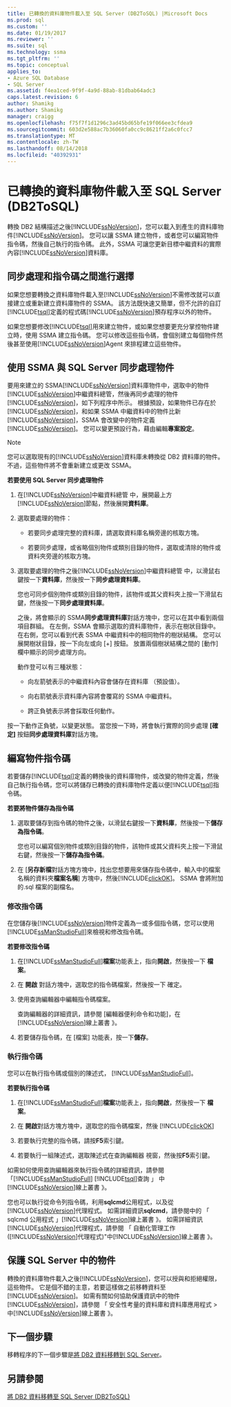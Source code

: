 ```yaml
---
title: 已轉換的資料庫物件載入至 SQL Server (DB2ToSQL) |Microsoft Docs
ms.prod: sql
ms.custom: ''
ms.date: 01/19/2017
ms.reviewer: ''
ms.suite: sql
ms.technology: ssma
ms.tgt_pltfrm: ''
ms.topic: conceptual
applies_to:
- Azure SQL Database
- SQL Server
ms.assetid: f4ea1ced-9f9f-4a9d-88ab-81dbab64adc3
caps.latest.revision: 6
author: Shamikg
ms.author: Shamikg
manager: craigg
ms.openlocfilehash: f75f7f1d1296c3ad45bd65bfe19f066ee3cfdea9
ms.sourcegitcommit: 603d2e588ac7b36060fa0cc9c8621ff2a6c0fcc7
ms.translationtype: MT
ms.contentlocale: zh-TW
ms.lasthandoff: 08/14/2018
ms.locfileid: "40392931"
---
```

# <a name="loading-converted-database-objects-into-sql-server-db2tosql"></a>已轉換的資料庫物件載入至 SQL Server (DB2ToSQL)
轉換 DB2 結構描述之後[!INCLUDE[ssNoVersion](../../includes/ssnoversion-md.md)]，您可以載入到產生的資料庫物件[!INCLUDE[ssNoVersion](../../includes/ssnoversion-md.md)]。 您可以讓 SSMA 建立物件，或者您可以編寫物件指令碼，然後自己執行的指令碼。 此外，SSMA 可讓您更新目標中繼資料的實際內容[!INCLUDE[ssNoVersion](../../includes/ssnoversion-md.md)]資料庫。  
  
## <a name="choosing-between-synchronization-and-scripts"></a>同步處理和指令碼之間進行選擇  
如果您想要轉換之資料庫物件載入至[!INCLUDE[ssNoVersion](../../includes/ssnoversion-md.md)]不需修改就可以直接建立或重新建立資料庫物件的 SSMA。 該方法既快速又簡單，但不允許的自訂[!INCLUDE[tsql](../../includes/tsql-md.md)]定義的程式碼[!INCLUDE[ssNoVersion](../../includes/ssnoversion-md.md)]預存程序以外的物件。  
  
如果您想要修改[!INCLUDE[tsql](../../includes/tsql-md.md)]用來建立物件，或如果您想要更充分掌控物件建立時，使用 SSMA 建立指令碼。 您可以修改這些指令碼，會個別建立每個物件然後甚至使用[!INCLUDE[ssNoVersion](../../includes/ssnoversion-md.md)]Agent 來排程建立這些物件。  
  
## <a name="using-ssma-to-synchronize-objects-with-sql-server"></a>使用 SSMA 與 SQL Server 同步處理物件  
要用來建立的 SSMA[!INCLUDE[ssNoVersion](../../includes/ssnoversion-md.md)]資料庫物件中，選取中的物件[!INCLUDE[ssNoVersion](../../includes/ssnoversion-md.md)]中繼資料總管，然後再同步處理的物件[!INCLUDE[ssNoVersion](../../includes/ssnoversion-md.md)]，如下列程序中所示。 根據預設，如果物件已存在於[!INCLUDE[ssNoVersion](../../includes/ssnoversion-md.md)]，和如果 SSMA 中繼資料中的物件比新[!INCLUDE[ssNoVersion](../../includes/ssnoversion-md.md)]，SSMA 會改變中的物件定義[!INCLUDE[ssNoVersion](../../includes/ssnoversion-md.md)]。 您可以變更預設行為，藉由編輯**專案設定**。  
  
> [!NOTE]  
> 您可以選取現有的[!INCLUDE[ssNoVersion](../../includes/ssnoversion-md.md)]資料庫未轉換從 DB2 資料庫的物件。 不過，這些物件將不會重新建立或更改 SSMA。  
  
**若要使用 SQL Server 同步處理物件**  
  
1.  在[!INCLUDE[ssNoVersion](../../includes/ssnoversion-md.md)]中繼資料總管 中，展開最上方[!INCLUDE[ssNoVersion](../../includes/ssnoversion-md.md)]節點，然後展開**資料庫**。  
  
2.  選取要處理的物件：  
  
    -   若要同步處理完整的資料庫，請選取資料庫名稱旁邊的核取方塊。  
  
    -   若要同步處理，或省略個別物件或類別目錄的物件，選取或清除的物件或資料夾旁邊的核取方塊。  
  
3.  選取要處理的物件之後[!INCLUDE[ssNoVersion](../../includes/ssnoversion-md.md)]中繼資料總管 中，以滑鼠右鍵按一下**資料庫**，然後按一下**同步處理資料庫**。  
  
    您也可同步個別物件或類別目錄的物件，該物件或其父資料夾上按一下滑鼠右鍵，然後按一下**同步處理資料庫**。  
  
    之後，將會顯示的 SSMA**同步處理資料庫**對話方塊中，您可以在其中看到兩個項目群組。 在左側，SSMA 會顯示選取的資料庫物件，表示在樹狀目錄中。 在右側，您可以看到代表 SSMA 中繼資料中的相同物件的樹狀結構。 您可以展開樹狀目錄，按一下向左或向 [+] 按鈕。 放置兩個樹狀結構之間的 [動作] 欄中顯示的同步處理方向。  
  
    動作登可以有三種狀態：  
  
    -   向左箭號表示的中繼資料內容會儲存在資料庫 （預設值）。  
  
    -   向右箭號表示資料庫內容將會覆寫的 SSMA 中繼資料。  
  
    -   跨正負號表示將會採取任何動作。  
  
按一下動作正負號，以變更狀態。 當您按一下時，將會執行實際的同步處理 **[確定]** 按鈕**同步處理資料庫**對話方塊。  
  
## <a name="scripting-objects"></a>編寫物件指令碼  
若要儲存[!INCLUDE[tsql](../../includes/tsql-md.md)]定義的轉換後的資料庫物件，或改變的物件定義，然後自己執行指令碼，您可以將儲存已轉換的資料庫物件定義以便[!INCLUDE[tsql](../../includes/tsql-md.md)]指令碼。  
  
**若要將物件儲存為指令碼**  
  
1.  選取要儲存到指令碼的物件之後，以滑鼠右鍵按一下**資料庫**，然後按一下**儲存為指令碼**。  
  
    您也可以編寫個別物件或類別目錄的物件，該物件或其父資料夾上按一下滑鼠右鍵，然後按一下**儲存為指令碼**。  
  
2.  在 [**另存新檔**對話方塊方塊中，找出您想要用來儲存指令碼中，輸入中的檔案名稱的資料夾**檔案名稱**] 方塊中，然後[!INCLUDE[clickOK](../../includes/clickok-md.md)]。 SSMA 會將附加的.sql 檔案的副檔名。  
  
### <a name="modifying-scripts"></a>修改指令碼  
在您儲存後[!INCLUDE[ssNoVersion](../../includes/ssnoversion-md.md)]物件定義為一或多個指令碼，您可以使用[!INCLUDE[ssManStudioFull](../../includes/ssmanstudiofull-md.md)]來檢視和修改指令碼。  
  
**若要修改指令碼**  
  
1.  在[!INCLUDE[ssManStudioFull](../../includes/ssmanstudiofull-md.md)]**檔案**功能表上，指向**開啟**，然後按一下 **檔案**。  
  
2.  在 **開啟** 對話方塊中，選取您的指令碼檔案，然後按一下 確定。
  
3.  使用查詢編輯器中編輯指令碼檔案。  
  
    查詢編輯器的詳細資訊，請參閱 [編輯器便利命令和功能]，在[!INCLUDE[ssNoVersion](../../includes/ssnoversion-md.md)]線上叢書 》。  
  
4.  若要儲存指令碼，在 [檔案] 功能表，按一下**儲存**。  
  
### <a name="running-scripts"></a>執行指令碼  
您可以在執行指令碼或個別的陳述式， [!INCLUDE[ssManStudioFull](../../includes/ssmanstudiofull-md.md)]。  
  
**若要執行指令碼**  
  
1.  在[!INCLUDE[ssManStudioFull](../../includes/ssmanstudiofull-md.md)]**檔案**功能表上，指向**開啟**，然後按一下 **檔案**。  
  
2.  在 **開啟**對話方塊方塊中，選取您的指令碼檔案，然後 [!INCLUDE[clickOK](../../includes/clickok-md.md)]  
  
3.  若要執行完整的指令碼，請按**F5**索引鍵。  
  
4.  若要執行一組陳述式，選取陳述式在查詢編輯器 視窗，然後按**F5**索引鍵。  
  
如需如何使用查詢編輯器來執行指令碼的詳細資訊，請參閱 「[!INCLUDE[ssManStudioFull](../../includes/ssmanstudiofull-md.md)] [!INCLUDE[tsql](../../includes/tsql-md.md)]查詢 」 中[!INCLUDE[ssNoVersion](../../includes/ssnoversion-md.md)]線上叢書 》。  
  
您也可以執行從命令列指令碼，利用**sqlcmd**公用程式，以及從[!INCLUDE[ssNoVersion](../../includes/ssnoversion-md.md)]代理程式。 如需詳細資訊**sqlcmd**，請參閱中的 「 sqlcmd 公用程式 」[!INCLUDE[ssNoVersion](../../includes/ssnoversion-md.md)]線上叢書 》。 如需詳細資訊[!INCLUDE[ssNoVersion](../../includes/ssnoversion-md.md)]代理程式，請參閱 「 自動化管理工作 ([!INCLUDE[ssNoVersion](../../includes/ssnoversion-md.md)]代理程式)"中[!INCLUDE[ssNoVersion](../../includes/ssnoversion-md.md)]線上叢書 》。  
  
## <a name="securing-objects-in-sql-server"></a>保護 SQL Server 中的物件  
轉換的資料庫物件載入之後[!INCLUDE[ssNoVersion](../../includes/ssnoversion-md.md)]，您可以授與和拒絕權限，這些物件。 它是個不錯的主意，若要這樣做之前移轉資料至[!INCLUDE[ssNoVersion](../../includes/ssnoversion-md.md)]。 如需有關如何協助保護資訊中的物件[!INCLUDE[ssNoVersion](../../includes/ssnoversion-md.md)]，請參閱 「 安全性考量的資料庫和資料庫應用程式 > 中[!INCLUDE[ssNoVersion](../../includes/ssnoversion-md.md)]線上叢書 》。  
  
## <a name="next-step"></a>下一個步驟  
移轉程序的下一個步驟是[將 DB2 資料移轉到 SQL Server](http://msdn.microsoft.com/86cbd39f-6dac-409a-9ce1-7dd54403f84b)。  
  
## <a name="see-also"></a>另請參閱  
[將 DB2 資料移轉至 SQL Server &#40;DB2ToSQL&#41;](../../ssma/db2/migrating-db2-data-into-sql-server-db2tosql.md)  
  
